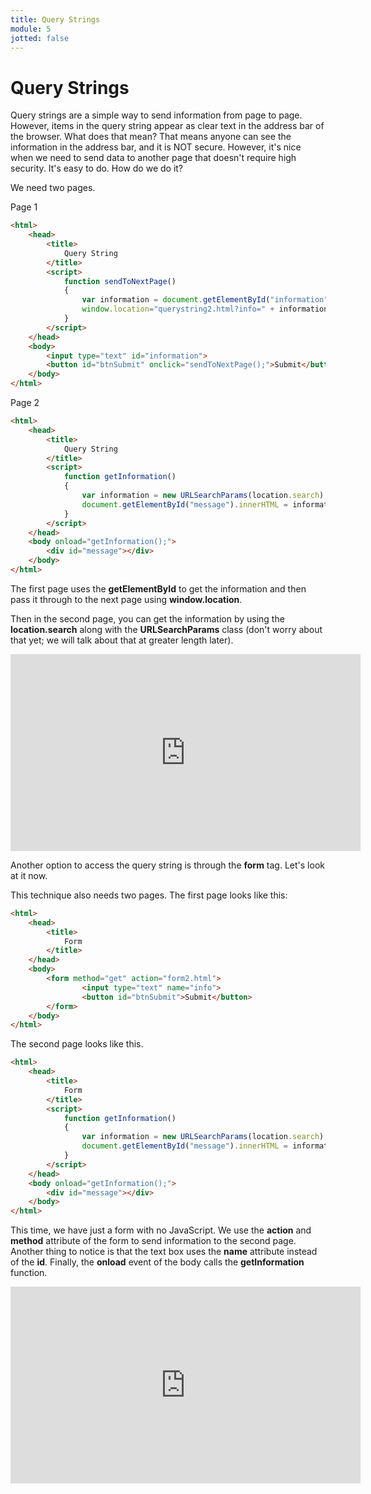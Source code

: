 ```yaml
---
title: Query Strings
module: 5
jotted: false
---
```



# Query Strings

Query strings are a simple way to send information from page to page.  However, items in the query string appear as clear text in the address bar of the browser.  What does that mean?  That means anyone can see the information in the address bar, and it is NOT secure.  However, it's nice when we need to send data to another page that doesn't require high security.  It's easy to do.  How do we do it?

We need two pages.  

Page 1

```html
<html>
    <head>
        <title>
            Query String
        </title>
        <script>
            function sendToNextPage()
            {
                var information = document.getElementById("information").value;
                window.location="querystring2.html?info=" + information;
            }
        </script>
    </head>
    <body>
        <input type="text" id="information">
        <button id="btnSubmit" onclick="sendToNextPage();">Submit</button>
    </body>
</html>
```

Page 2

```html
<html>
    <head>
        <title>
            Query String
        </title>
        <script>
            function getInformation()
            {
                var information = new URLSearchParams(location.search);
                document.getElementById("message").innerHTML = information.get("info"); 
            }
        </script>
    </head>
    <body onload="getInformation();">
        <div id="message"></div>
    </body>
</html>
```
The first page uses the **getElementById** to get the information and then pass it through to the next page using **window.location**.  

Then in the second page, you can get the information by using the **location.search** along with the **URLSearchParams** class (don't worry about that yet; we will talk about that at greater length later).

<iframe width="560" height="315" src="https://www.youtube.com/embed/6bsF1D3i_vY" frameborder="0" allow="accelerometer; autoplay; encrypted-media; gyroscope; picture-in-picture" allowfullscreen></iframe>


Another option to access the query string is through the **form** tag. Let's look at it now.

This technique also needs two pages.  The first page looks like this:

```html
<html>
    <head>
        <title>
            Form
        </title>
    </head>
    <body>
        <form method="get" action="form2.html">
                <input type="text" name="info">
                <button id="btnSubmit">Submit</button>
        </form>
    </body>
</html>
```

The second page looks like this.

```html
<html>
    <head>
        <title>
            Form
        </title>
        <script>
            function getInformation()
            {
                var information = new URLSearchParams(location.search);
                document.getElementById("message").innerHTML = information.get("info"); 
            }
        </script>
    </head>
    <body onload="getInformation();">
        <div id="message"></div>
    </body>
</html>
```

This time, we have just a form with no JavaScript.  We use the **action** and **method** attribute of the form to send information to the second page.  Another thing to notice is that the text box uses the **name** attribute instead of the **id**.  Finally, the **onload** event of the body calls the **getInformation** function.

<iframe width="560" height="315" src="https://www.youtube.com/embed/Z2O1wLnNC-0" frameborder="0" allow="accelerometer; autoplay; encrypted-media; gyroscope; picture-in-picture" allowfullscreen></iframe>